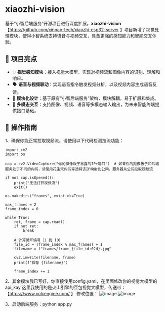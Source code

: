 # xiaozhi-vision

基于“小智后端服务”开源项目进行深度扩展，**xiaozhi-vision** 【https://github.com/xinnan-tech/xiaozhi-esp32-server 】项目新增了视觉处理模块，使得小智系统支持语音与视频交互，具备更强的感知能力和智能交互体验。

## 🚀 项目亮点

- ✨ **视觉感知模块**：接入视觉大模型，实现对视频流和图像内容的识别、理解和响应。
- 🗣️ **语音与视频联动**：实现语音指令触发视频分析，以及视频内容生成语音反馈。
- 🎯 **模块化设计**：基于原有“小智后端服务”架构，模块解耦，易于扩展和集成。
- 📡 **多模态交互**：支持图像、视频、语音等多模态输入输出，为未来智能终端提供接口基础。

## 📂 操作指南
1、确保你能正常拉取视频流，请使用以下代码检测拉流功能：
```
import cv2
import os

cap = cv2.VideoCapture("你的摄像板子暴露的IP+端口")  # 如果你的摄像板子和后端服务处于不同的内网，请使用花生壳内网穿透将该IP映射到公网，服务器从公网拉取视频流

if not cap.isOpened():
    print("无法打开视频流")
    exit()

os.makedirs("frames", exist_ok=True)

max_frames = 2
frame_index = 0

while True:
    ret, frame = cap.read()
    if not ret:
        break

    # 计算循环编号（1 到 10）
    file_id = (frame_index % max_frames) + 1
    filename = f"frames/frame_{file_id:02d}.jpg"

    cv2.imwrite(filename, frame)
    print(f"保存 {filename}")

    frame_index += 1

```

2、其余模块我已写好，你直接使用config.yaml，在里面修改你的视觉大模型的api_kay
这里我使用的是火山引擎的豆包视觉大模型，传送带：【https://www.volcengine.com/ 】
修改位置：
![image](https://github.com/user-attachments/assets/5d4fd4b9-fa80-48d9-a356-3a823ee5d92f)
![image](https://github.com/user-attachments/assets/91fe1c31-dffd-4b45-be9e-d6a439468de9)

3、启动后端服务：python app.py
